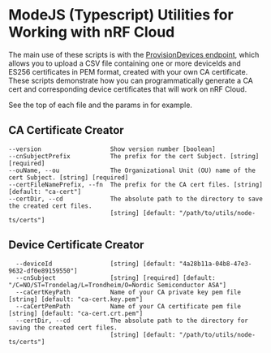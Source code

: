 # ModeJS (Typescript) Utilities for Working with nRF Cloud

The main use of these scripts is with the [ProvisionDevices endpoint](https://api.nrfcloud.com/v1#operation/ProvisionDevices), which allows you to upload a CSV file containing one or more deviceIds and ES256 certificates in PEM format, created with your own CA certificate. These scripts demonstrate how you can programmatically generate a CA cert and corresponding device certificates that will work on nRF Cloud.

See the top of each file and the params in for example.

## CA Certificate Creator
```
--version                   Show version number [boolean]
--cnSubjectPrefix           The prefix for the cert Subject. [string] [required]
--ouName, --ou              The Organizational Unit (OU) name of the cert Subject. [string] [required]
--certFileNamePrefix, --fn  The prefix for the CA cert files. [string] [default: "ca-cert"]
--certDir, --cd             The absolute path to the directory to save the created cert files. 
                            [string] [default: "/path/to/utils/node-ts/certs"]
```

## Device Certificate Creator
```
  --deviceId                [string] [default: "4a28b11a-04b8-47e3-9632-df0e89159550"]
  --cnSubject               [string] [required] [default: "/C=NO/ST=Trondelag/L=Trondheim/O=Nordic Semiconductor ASA"]
  --caCertKeyPath           Name of your CA private key pem file [string] [default: "ca-cert.key.pem"]
  --caCertPemPath           Name of your CA certificate pem file [string] [default: "ca-cert.crt.pem"]
  --certDir, --cd           The absolute path to the directory for saving the created cert files. 
                            [string] [default: "/path/to/utils/node-ts/certs"]
```                                                         